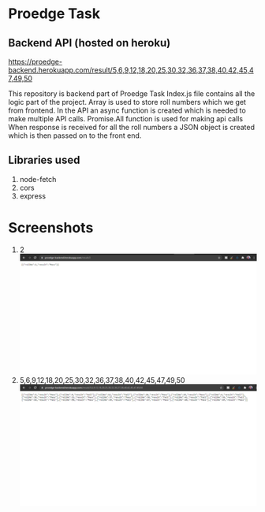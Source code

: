 # Proedge Task

## Backend API (hosted on heroku)

https://proedge-backend.herokuapp.com/result/5,6,9,12,18,20,25,30,32,36,37,38,40,42,45,47,49,50

This repository is backend part of Proedge Task
Index.js file contains all the logic part of the project.
Array is used to store roll numbers which we get from frontend.
In the API an async function is created which is needed to make multiple API calls.
Promise.All function is used for making api calls
When response is received for all the roll numbers a JSON object is created which is then passed on to the front end.

## Libraries used

1. node-fetch
2. cors
3. express

# Screenshots

1. 2
   ![](pics/prob1.PNG)
2. 5,6,9,12,18,20,25,30,32,36,37,38,40,42,45,47,49,50
   ![](pics/prob2.PNG)
